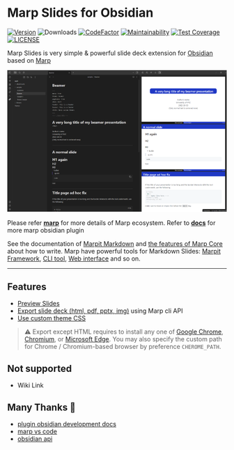 # Marp Slides for Obsidian

[![Version](https://img.shields.io/github/manifest-json/v/samuele-cozzi/obsidian-marp-slides?color=blue)](https://github.com/samuele-cozzi/obsidian-marp-slides/releases/latest)
![Downloads](https://img.shields.io/github/downloads/samuele-cozzi/obsidian-marp-slides/total)
[![CodeFactor](https://www.codefactor.io/repository/github/samuele-cozzi/obsidian-marp-slides/badge)](https://www.codefactor.io/repository/github/samuele-cozzi/obsidian-marp-slides)
[![Maintainability](https://api.codeclimate.com/v1/badges/78932986b29ffe273e56/maintainability)](https://codeclimate.com/github/samuele-cozzi/obsidian-marp-slides/maintainability)
[![Test Coverage](https://api.codeclimate.com/v1/badges/78932986b29ffe273e56/test_coverage)](https://codeclimate.com/github/samuele-cozzi/obsidian-marp-slides/test_coverage)
[![LICENSE](https://img.shields.io/github/license/samuele-cozzi/obsidian-marp-slides)](https://github.com/samuele-cozzi/obsidian-marp-slides/blob/main/LICENSE)
<!-- ![Obsidian Downloads](https://img.shields.io/badge/dynamic/json?logo=obsidian&color=%23483699&label=downloads&query=%24%5B%22better-word-count%22%5D.downloads&url=https%3A%2F%2Fraw.githubusercontent.com%2Fobsidianmd%2Fobsidian-releases%2Fmaster%2Fcommunity-plugin-stats.json&style=for-the-badge) -->

Marp Slides is very simple & powerful slide deck extension for [Obsidian](href="https://obsidian.md") based on [Marp](https://marp.app/)

![Alt text](docs/pictures/Screenshot%202023-03-09%20213346.png)

Please refer **[marp](https://marp.app/)** for more details of Marp ecosystem. Refer to **[docs](https://samuele-cozzi.github.io/obsidian-marp-slides/)** for more marp obsidian plugin

See the documentation of [Marpit Markdown](https://marpit.marp.app/markdown) and [the features of Marp Core](https://github.com/marp-team/marp-core#features) about how to write.
Marp have powerful tools for Markdown Slides: [Marpit Framework](https://marpit.marp.app/), [CLI tool](https://github.com/marp-team/marp-cli), [Web interface](https://web.marp.app/) and so on.

---

## Features

- [Preview Slides](https://samuele-cozzi.github.io/obsidian-marp-slides/SlidesPreview)
- [Export slide deck (html, pdf, pptx, img)](https://samuele-cozzi.github.io/obsidian-marp-slides/SlidesExport) using Marp cli API
- [Use custom theme CSS](https://samuele-cozzi.github.io/obsidian-marp-slides/SlidesCustomTheme)

> ⚠️ Export except HTML requires to install any one of [Google Chrome](https://www.google.com/chrome/), [Chromium](https://www.chromium.org/), or [Microsoft Edge](https://www.microsoft.com/edge). You may also specify the custom path for Chrome / Chromium-based browser by preference `CHEROME_PATH`.

## Not supported

- Wiki Link

## Many Thanks 👏

- [plugin obsidian development docs](https://marcus.se.net/obsidian-plugin-docs/)
- [marp vs code](https://github.com/marp-team/marp-vscode)
- [obsidian api](https://github.com/obsidianmd/obsidian-api)